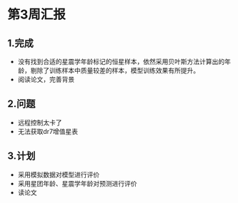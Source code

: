 # 第3周汇报

## 1.完成

- 没有找到合适的星震学年龄标记的恒星样本，依然采用贝叶斯方法计算出的年龄，剔除了训练样本中质量较差的样本，模型训练效果有所提升。
- 阅读论文，完善背景

## 2.问题

- 远程控制太卡了
- 无法获取dr7增值星表

## 3.计划

- 采用模拟数据对模型进行评价
- 采用星团年龄、星震学年龄对预测进行评价
- 读论文